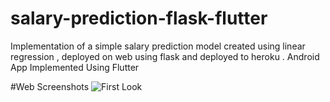 # salary-prediction-flask-flutter
Implementation of a simple salary prediction model created using linear regression , deployed on web using flask and deployed to heroku . Android App Implemented Using Flutter

#Web Screenshots
![First Look]('https://raw.githubusercontent.com/IamAnkitSharma/salary-prediction-flask-flutter/master/screenshots/web/FirstLook.PNG?token=AHGUN5YQKWK445WXYLLRBEC6T3BCG')
